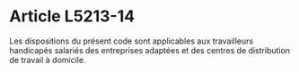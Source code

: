 # Article L5213-14

Les dispositions du présent code sont applicables aux travailleurs handicapés salariés des entreprises adaptées et des centres de distribution de travail à domicile.